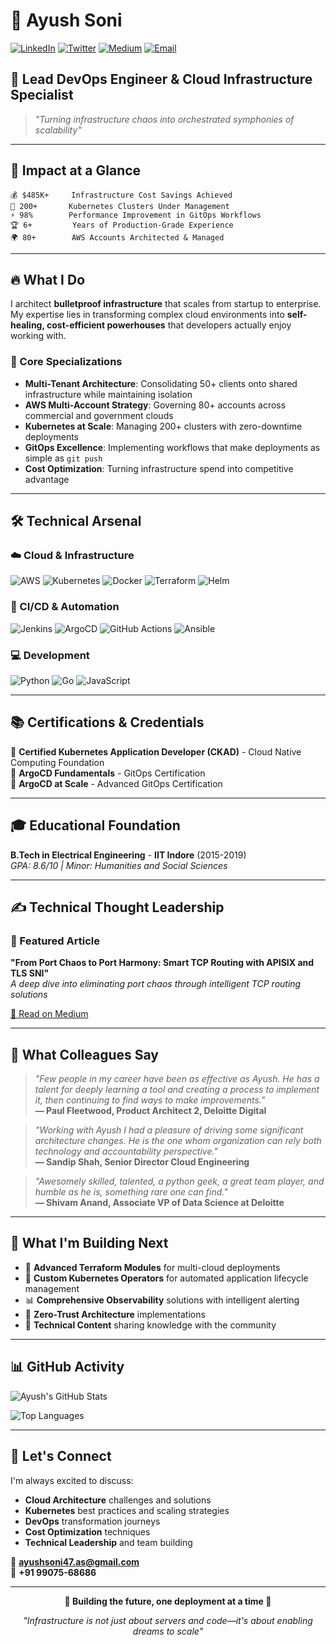 # 🚀 Ayush Soni

[![LinkedIn](https://img.shields.io/badge/LinkedIn-0077B5?style=for-the-badge&logo=linkedin&logoColor=white)](https://www.linkedin.com/in/ayush-soni-811b91137/)
[![Twitter](https://img.shields.io/badge/Twitter-1DA1F2?style=for-the-badge&logo=twitter&logoColor=white)](https://twitter.com/ayushsoni_7)
[![Medium](https://img.shields.io/badge/Medium-12100E?style=for-the-badge&logo=medium&logoColor=white)](https://medium.com/@ayushsoni47.as)
[![Email](https://img.shields.io/badge/Email-D14836?style=for-the-badge&logo=gmail&logoColor=white)](mailto:ayushsoni47.as@gmail.com)

## 💫 **Lead DevOps Engineer & Cloud Infrastructure Specialist**

> *"Turning infrastructure chaos into orchestrated symphonies of scalability"*

---

## 🎯 **Impact at a Glance**

```
💰 $485K+     Infrastructure Cost Savings Achieved
🚀 200+       Kubernetes Clusters Under Management  
⚡ 98%        Performance Improvement in GitOps Workflows
🏆 6+         Years of Production-Grade Experience
🌍 80+        AWS Accounts Architected & Managed
```

---

## 🔥 **What I Do**

I architect **bulletproof infrastructure** that scales from startup to enterprise. My expertise lies in transforming complex cloud environments into **self-healing, cost-efficient powerhouses** that developers actually enjoy working with.

### **🎯 Core Specializations**
- **Multi-Tenant Architecture**: Consolidating 50+ clients onto shared infrastructure while maintaining isolation
- **AWS Multi-Account Strategy**: Governing 80+ accounts across commercial and government clouds
- **Kubernetes at Scale**: Managing 200+ clusters with zero-downtime deployments
- **GitOps Excellence**: Implementing workflows that make deployments as simple as `git push`
- **Cost Optimization**: Turning infrastructure spend into competitive advantage

---

## 🛠️ **Technical Arsenal**

### **☁️ Cloud & Infrastructure**
![AWS](https://img.shields.io/badge/AWS-FF9900?style=flat-square&logo=amazon-aws&logoColor=white)
![Kubernetes](https://img.shields.io/badge/Kubernetes-326CE5?style=flat-square&logo=kubernetes&logoColor=white)
![Docker](https://img.shields.io/badge/Docker-2496ED?style=flat-square&logo=docker&logoColor=white)
![Terraform](https://img.shields.io/badge/Terraform-623CE4?style=flat-square&logo=terraform&logoColor=white)
![Helm](https://img.shields.io/badge/Helm-0F1689?style=flat-square&logo=helm&logoColor=white)

### **🔄 CI/CD & Automation**
![Jenkins](https://img.shields.io/badge/Jenkins-D24939?style=flat-square&logo=jenkins&logoColor=white)
![ArgoCD](https://img.shields.io/badge/ArgoCD-EF7B4D?style=flat-square&logo=argo&logoColor=white)
![GitHub Actions](https://img.shields.io/badge/GitHub_Actions-2088FF?style=flat-square&logo=github-actions&logoColor=white)
![Ansible](https://img.shields.io/badge/Ansible-EE0000?style=flat-square&logo=ansible&logoColor=white)

### **💻 Development**
![Python](https://img.shields.io/badge/Python-3776AB?style=flat-square&logo=python&logoColor=white)
![Go](https://img.shields.io/badge/Go-00ADD8?style=flat-square&logo=go&logoColor=white)
![JavaScript](https://img.shields.io/badge/JavaScript-F7DF1E?style=flat-square&logo=javascript&logoColor=black)

---

## 📚 **Certifications & Credentials**

🏅 **Certified Kubernetes Application Developer (CKAD)** - Cloud Native Computing Foundation  
🏅 **ArgoCD Fundamentals** - GitOps Certification  
🏅 **ArgoCD at Scale** - Advanced GitOps Certification  

---

## 🎓 **Educational Foundation**

**B.Tech in Electrical Engineering** - **IIT Indore** (2015-2019)  
*GPA: 8.6/10 | Minor: Humanities and Social Sciences*

---

## ✍️ **Technical Thought Leadership**

### **📝 Featured Article**
**"From Port Chaos to Port Harmony: Smart TCP Routing with APISIX and TLS SNI"**  
*A deep dive into eliminating port chaos through intelligent TCP routing solutions*

[📖 Read on Medium](https://medium.com/@ayushsoni47.as/%EF%B8%8E-from-port-chaos-to-port-harmony-smart-tcp-routing-with-apisix-and-tls-sni-909fad88712e)

---

## 💬 **What Colleagues Say**

> *"Few people in my career have been as effective as Ayush. He has a talent for deeply learning a tool and creating a process to implement it, then continuing to find ways to make improvements."*  
> **— Paul Fleetwood, Product Architect 2, Deloitte Digital**

> *"Working with Ayush I had a pleasure of driving some significant architecture changes. He is the one whom organization can rely both technology and accountability perspective."*  
> **— Sandip Shah, Senior Director Cloud Engineering**

> *"Awesomely skilled, talented, a python geek, a great team player, and humble as he is, something rare one can find."*  
> **— Shivam Anand, Associate VP of Data Science at Deloitte**

---

## 🎯 **What I'm Building Next**

- 🔧 **Advanced Terraform Modules** for multi-cloud deployments
- 🤖 **Custom Kubernetes Operators** for automated application lifecycle management
- 📊 **Comprehensive Observability** solutions with intelligent alerting
- 🔐 **Zero-Trust Architecture** implementations
- 📝 **Technical Content** sharing knowledge with the community

---

## 📊 **GitHub Activity**

![Ayush's GitHub Stats](https://github-readme-stats.vercel.app/api?username=soni-ayush&show_icons=true&theme=dark&hide_border=true&bg_color=0a0a0a&title_color=00d4aa&text_color=ffffff&icon_color=00d4aa)

![Top Languages](https://github-readme-stats.vercel.app/api/top-langs/?username=soni-ayush&layout=compact&theme=dark&hide_border=true&bg_color=0a0a0a&title_color=00d4aa&text_color=ffffff)

---

## 🤝 **Let's Connect**

I'm always excited to discuss:
- **Cloud Architecture** challenges and solutions
- **Kubernetes** best practices and scaling strategies  
- **DevOps** transformation journeys
- **Cost Optimization** techniques
- **Technical Leadership** and team building

📧 **ayushsoni47.as@gmail.com**  
📱 **+91 99075-68686**

---

<div align="center">

**🌟 Building the future, one deployment at a time 🌟**

*"Infrastructure is not just about servers and code—it's about enabling dreams to scale"*

</div>
